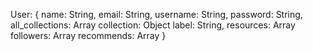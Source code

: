 User: {
	name: String,
	email: String,
	username: String,
	password: String,
	all_collections: Array
		collection: Object
			label: String,
			resources: Array
	followers: Array
	recommends: Array
}